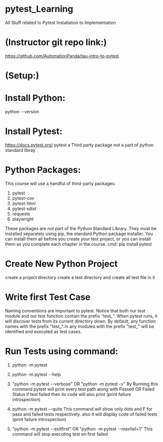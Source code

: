 # pytest_Learning
All Stuff related to Pytest Installation to Implementation

# (Instructor git repo link:)
https://github.com/AutomationPanda/tau-intro-to-pytest

# (Setup:)
Install Python:
===============
python --version

Install Pytest:
===============
https://docs.pytest.org/
pytest a Third party package not a part of python standard libray

Python Packages:
================
This course will use a handful of third-party packages:
1. pytest
2. pytest-cov
3. pytest-html
4. pytest-xdist
5. requests
6. playwright

These packages are not part of the Python Standard Library. They must be installed separately using pip, the standard Python package installer. You can install them all before you create your test project, or you can install them as you complete each chapter in the course.
cmd: pip install pytest

Create New Python Project
=========================
create a project directory
create a test directory and create all test file in it

Write first Test Case
=====================
Naming conventions are important to pytest. Notice that both our test module and our test function contain the prefix 
"test_". When pytest runs, it will discover tests from its current directory down. By default, any function names with 
the prefix "test_" in any modules with the prefix "test_" will be identified and executed as test cases. 

Run Tests using command:
=======================
1. python -m pytest

2. python -m pytest --help

3. "python -m pytest --verbose" OR "python -m pytest -v"
By Running this command pytest will print every test path along with Passed OR Failed Status
if test failed then its code will also print (print failure introspection)

4. python -m pytest --quite
This command will show only dots and F for pass and failed tests respectively. also it will
display code of failed tests (print failure introspection)

5. "python -m pytest --exitfirst" OR "python -m pytest --maxfail=1"
This command will stop executing test on first failed 









